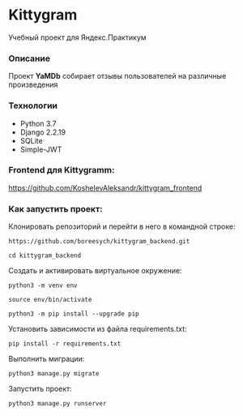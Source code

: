 # Kittygram
Учебный проект для Яндекс.Практикум
### Описание
Проект **YaMDb** собирает отзывы пользователей на различные произведения
### Технологии
- Python 3.7
- Django 2.2.19
- SQLite
- Simple-JWT

### Frontend для Kittygramm:
https://github.com/KoshelevAleksandr/kittygram_frontend
### Как запустить проект:

Клонировать репозиторий и перейти в него в командной строке:

```
https://github.com/boreesych/kittygram_backend.git
```

```
cd kittygram_backend
```

Cоздать и активировать виртуальное окружение:

```
python3 -m venv env
```

```
source env/bin/activate
```

```
python3 -m pip install --upgrade pip
```

Установить зависимости из файла requirements.txt:

```
pip install -r requirements.txt
```

Выполнить миграции:

```
python3 manage.py migrate
```

Запустить проект:

```
python3 manage.py runserver
```
